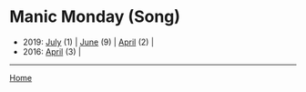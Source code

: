 # Manic Monday (Song)

  * 2019: 
      [July](./manic-monday-song-2019-07.md) (1) | 
      [June](./manic-monday-song-2019-06.md) (9) | 
      [April](./manic-monday-song-2019-04.md) (2) | 
  * 2016: 
      [April](./manic-monday-song-2016-04.md) (3) | 

----

[Home](../)

